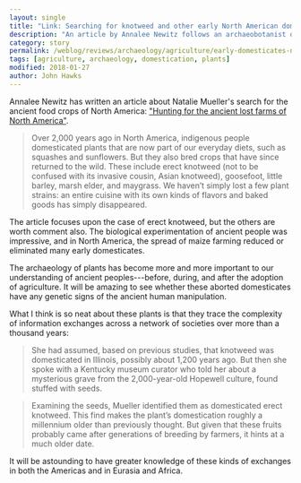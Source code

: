 ```yaml
---
layout: single
title: "Link: Searching for knotweed and other early North American domesticates"
description: "An article by Annalee Newitz follows an archaeobotanist on her search for the crops that were grown in the bow wave of the maize revolution."
category: story
permalink: /weblog/reviews/archaeology/agriculture/early-domesticates-north-america-newitz-2018.html
tags: [agriculture, archaeology, domestication, plants]
modified: 2018-01-27
author: John Hawks
---
```


Annalee Newitz has written an article about Natalie Mueller's search for the ancient food crops of North America: <a href="https://arstechnica.com/science/2018/01/hunting-for-the-ancient-lost-farms-of-north-america/">"Hunting for the ancient lost farms of North America"</a>.

<blockquote>Over 2,000 years ago in North America, indigenous people domesticated plants that are now part of our everyday diets, such as squashes and sunflowers. But they also bred crops that have since returned to the wild. These include erect knotweed (not to be confused with its invasive cousin, Asian knotweed), goosefoot, little barley, marsh elder, and maygrass. We haven’t simply lost a few plant strains: an entire cuisine with its own kinds of flavors and baked goods has simply disappeared.</blockquote>

The article focuses upon the case of erect knotweed, but the others are worth comment also. The biological experimentation of ancient people was impressive, and in North America, the spread of maize farming reduced or eliminated many early domesticates.

The archaeology of plants has become more and more important to our understanding of ancient peoples---before, during, and after the adoption of agriculture. It will be amazing to see whether these aborted domesticates have any genetic signs of the ancient human manipulation.

What I think is so neat about these plants is that they trace the complexity of information exchanges across a network of societies over more than a thousand years:

<blockquote>She had assumed, based on previous studies, that knotweed was domesticated in Illinois, possibly about 1,200 years ago. But then she spoke with a Kentucky museum curator who told her about a mysterious grave from the 2,000-year-old Hopewell culture, found stuffed with seeds.</blockquote>

<blockquote>Examining the seeds, Mueller identified them as domesticated erect knotweed. This find makes the plant’s domestication roughly a millennium older than previously thought. But given that these fruits probably came after generations of breeding by farmers, it hints at a much older date.</blockquote>

It will be astounding to have greater knowledge of these kinds of exchanges in both the Americas and in Eurasia and Africa.


